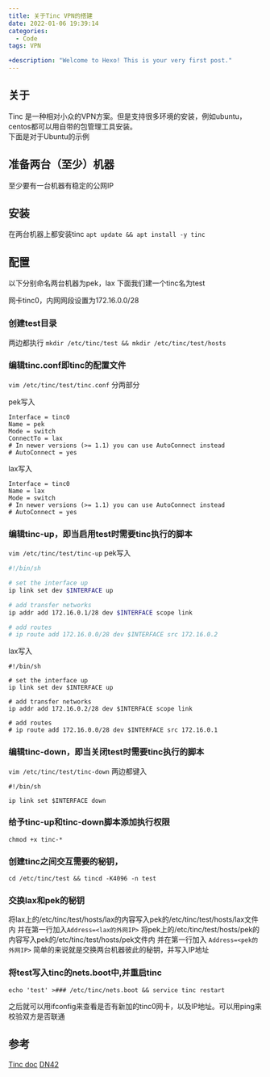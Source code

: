 ```yaml
---
title: 关于Tinc VPN的搭建
date: 2022-01-06 19:39:14
categories:
  - Code
tags: VPN

+description: "Welcome to Hexo! This is your very first post."
---
```


## 关于
Tinc 是一种相对小众的VPN方案。但是支持很多环境的安装，例如ubuntu，centos都可以用自带的包管理工具安装。<!-- more -->  
下面是对于Ubuntu的示例

## 准备两台（至少）机器
至少要有一台机器有稳定的公网IP

## 安装
在两台机器上都安装tinc
`apt update && apt install -y tinc`


## 配置

以下分别命名两台机器为pek，lax
下面我们建一个tinc名为test

网卡tinc0，内网网段设置为172.16.0.0/28

### 创建test目录
两边都执行
`mkdir /etc/tinc/test && mkdir /etc/tinc/test/hosts`

### 编辑tinc.conf即tinc的配置文件

`vim /etc/tinc/test/tinc.conf`
分两部分

pek写入
```
Interface = tinc0
Name = pek
Mode = switch
ConnectTo = lax
# In newer versions (>= 1.1) you can use AutoConnect instead
# AutoConnect = yes
```

lax写入
```
Interface = tinc0
Name = lax
Mode = switch
# In newer versions (>= 1.1) you can use AutoConnect instead
# AutoConnect = yes
```

### 编辑tinc-up，即当启用test时需要tinc执行的脚本

`vim /etc/tinc/test/tinc-up`
pek写入

```bash
#!/bin/sh

# set the interface up
ip link set dev $INTERFACE up

# add transfer networks
ip addr add 172.16.0.1/28 dev $INTERFACE scope link

# add routes
# ip route add 172.16.0.0/28 dev $INTERFACE src 172.16.0.2

```

lax写入

```
#!/bin/sh

# set the interface up
ip link set dev $INTERFACE up

# add transfer networks
ip addr add 172.16.0.2/28 dev $INTERFACE scope link

# add routes
# ip route add 172.16.0.0/28 dev $INTERFACE src 172.16.0.1

```

### 编辑tinc-down，即当关闭test时需要tinc执行的脚本

`vim /etc/tinc/test/tinc-down`
两边都键入

```
#!/bin/sh

ip link set $INTERFACE down

```


### 给予tinc-up和tinc-down脚本添加执行权限
`chmod +x tinc-*`

### 创建tinc之间交互需要的秘钥，
`cd /etc/tinc/test && tincd -K4096 -n test`

### 交换lax和pek的秘钥
将lax上的/etc/tinc/test/hosts/lax的内容写入pek的/etc/tinc/test/hosts/lax文件内 并在第一行加入`Address=<lax的外网IP>`
将pek上的/etc/tinc/test/hosts/pek的内容写入pek的/etc/tinc/test/hosts/pek文件内 并在第一行加入 `Address=<pek的外网IP>`
简单的来说就是交换两台机器彼此的秘钥，并写入IP地址

### 将test写入tinc的nets.boot中,并重启tinc
`echo 'test' >### /etc/tinc/nets.boot && service tinc restart`

之后就可以用ifconfig来查看是否有新加的tinc0网卡，以及IP地址。可以用ping来校验双方是否联通

## 参考
[Tinc doc](https://www.tinc-vpn.org/documentation/tinc.pdf)
[DN42](https://dn42.eu/howto/tinc)

